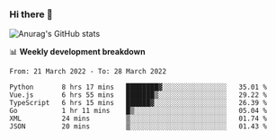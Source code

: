 ### Hi there 👋
![Anurag's GitHub stats](https://github-readme-stats.vercel.app/api?username=jami1024&show_icons=true&theme=radical)

📊 **Weekly development breakdown**
<!--START_SECTION:waka-->

```text
From: 21 March 2022 - To: 28 March 2022

Python       8 hrs 17 mins   ████████▓░░░░░░░░░░░░░░░░   35.01 %
Vue.js       6 hrs 55 mins   ███████▒░░░░░░░░░░░░░░░░░   29.22 %
TypeScript   6 hrs 15 mins   ██████▓░░░░░░░░░░░░░░░░░░   26.39 %
Go           1 hr 11 mins    █▒░░░░░░░░░░░░░░░░░░░░░░░   05.04 %
XML          24 mins         ▒░░░░░░░░░░░░░░░░░░░░░░░░   01.74 %
JSON         20 mins         ▒░░░░░░░░░░░░░░░░░░░░░░░░   01.43 %
```

<!--END_SECTION:waka-->
<!--
**jami1024/jami1024** is a ✨ _special_ ✨ repository because its `README.md` (this file) appears on your GitHub profile.

Here are some ideas to get you started:

- 🔭 I’m currently working on ...
- 🌱 I’m currently learning ...
- 👯 I’m looking to collaborate on ...
- 🤔 I’m looking for help with ...
- 💬 Ask me about ...
- 📫 How to reach me: ...
- 😄 Pronouns: ...
- ⚡ Fun fact: ...
-->
